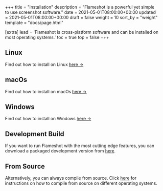 +++
title = "Installation"
description = "Flameshot is a powerful yet simple to use screenshot software."
date = 2021-05-01T08:00:00+00:00
updated = 2021-05-01T08:00:00+00:00
draft = false
weight = 10
sort_by = "weight"
template = "docs/page.html"

[extra]
lead = 'Flameshot is cross-platform software and can be installed on most operating systems.'
toc = true
top = false
+++

## Linux

Find out how to install on Linux [here →](../quick-start/)

## macOs

Find out how to install on macOs [here →](../quick-start/)

## Windows

Find out how to install on Windows [here →](../quick-start/)

## Development Build

If you want to run Flameshot with the most cutting edge features, you can download a packaged development version from [here](https://flameshot.org/nightly).

## From Source

Alternatively, you can always compile from source. Click [here](https://flameshot.org/guide/installation/compilation) for instructions on how to compile from source on different operating systems.
